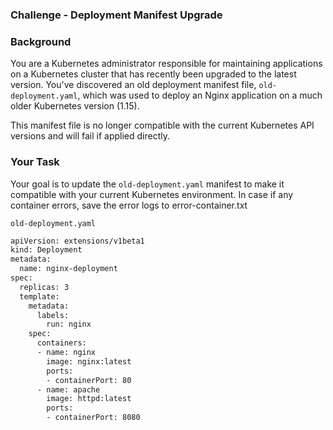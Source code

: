 ### Challenge - Deployment Manifest Upgrade

### Background

You are a Kubernetes administrator responsible for maintaining applications on a Kubernetes cluster that has recently been upgraded to the latest version. You've discovered an old deployment manifest file, `old-deployment.yaml`, which was used to deploy an Nginx application on a much older Kubernetes version (1.15).

This manifest file is no longer compatible with the current Kubernetes API versions and will fail if applied directly.

### Your Task

Your goal is to update the `old-deployment.yaml` manifest to make it compatible with your current Kubernetes environment. In case if any container errors, save the error logs to error-container.txt

`old-deployment.yaml`
```sh
apiVersion: extensions/v1beta1
kind: Deployment
metadata:
  name: nginx-deployment
spec:
  replicas: 3
  template:
    metadata:
      labels:
        run: nginx
    spec:
      containers:
      - name: nginx
        image: nginx:latest
        ports:
        - containerPort: 80
      - name: apache
        image: httpd:latest
        ports:
        - containerPort: 8080
```


